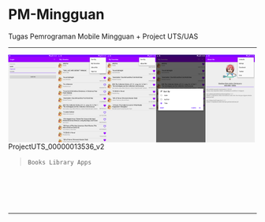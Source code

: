 # PM-Mingguan
Tugas Pemrograman Mobile Mingguan + Project UTS/UAS

<hr />

<div style="width: 100%;">
  <p align="center">
    <img align="left" width="100" src="Images/ProjectUTS_00000013536_v2-01.png" />
    <img align="left" width="100" src="Images/ProjectUTS_00000013536_v2-02.png" />
    <img align="left" width="100" src="Images/ProjectUTS_00000013536_v2-03.png" />
    <img align="left" width="100" src="Images/ProjectUTS_00000013536_v2-04.png" />
    <img align="left" width="100" src="Images/ProjectUTS_00000013536_v2-05.png" />
  </p>

  ProjectUTS_00000013536_v2
  > `Books Library Apps`

</div>

<br /><br /><br /><br />
<hr />


